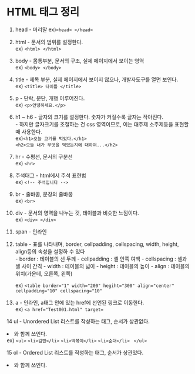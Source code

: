 # HTML 태그 정리  

1. head - 머리말
   ex)`<head> </head>`  
   
2. html - 문서의 범위를 설정한다.  
   ex) `<html> </html>`  
   
3. body - 몸통부분, 문서의 구조, 실제 페이지에서 보이는 영역  
   ex) `<body> </body>`  
   
4. title - 제목 부분, 실제 페이지에서 보이지 않으나, 개발자도구를 열면 보인다.  
   ex) `<title> 타이틀 </title>`  
   
5. p - 단락, 문단, 개행 이루어진다.  
   ex) `<p>안녕하세요.</p>`  
   
6. h1 ~ h6 - 글자의 크기를 설정한다. 숫자가 커질수록 글자는 작아진다.  
           - 하지만 글자크기를 조절하는 건 css 영역이므로, 이는 대주제 소주제등을 표현할 때 사용한다.  
   ex)`<h1>오늘 고기를 먹었다.</h1>`  
      `<h2>오늘 내가 무엇을 먹었는지에 대하여...</h2>`  
      
7. hr - 수평선, 문서의 구분선  
   ex) `<hr>`  

8. 주석태그 - html에서 주석 표현법  
   ex) `<!-- 주석입니다 -->`  
   
9. br - 줄바꿈, 문장의 줄바꿈  
   ex) `<br>`  
   
10. div - 문서의 영역을 나누는 것, 테이블과 비슷한 느낌이다.  
    ex) `<div> </div>`  
    
11. span -  인라인 

12. table - 표를 나타내며, border, cellpadding, cellspacing, width, height, align등의 속성을 설정하 수 있다  
          - border : 테이블의 선 두께 - cellpadding : 셀 안쪽 여백 - cellspacing : 셀과 셀 사이 간격 - width : 테이블의 넓이 - height : 테이블의 높이 - align : 테이블의 위치(가운데, 오른쪽, 왼쪽)  
          
    ex) `<table border="1" width="200" hegiht="300" align="center" cellpadding="10" cellspacing="10"`  
    
13. a - 인라인, a태그 안에 있는 href에 선언된 링크로 이동한다.  
        ex) `<a href="Test001.html" target=`  
    
    
14 ul - Unordered List 리스트를 작성하는 태그, 순서가 상관없다. <li>와 함께 쓰인다.  
   ex)   `<ul>`
            `<li>김밥</li>`
            `<li>떡볶이</li>`
            `<li>순대</li>`
        ` </ul>`  
   
15 ol - Ordered List 리스트를 작성하는 태그, 순서가 상관있다. <li>와 함께 쓰인다.
       
    
